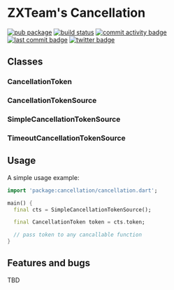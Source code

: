 # ZXTeam's Cancellation
[![pub package](https://img.shields.io/pub/v/cancellation.svg)](https://pub.dev/packages/cancellation)
[![build status](https://travis-ci.org/zxteamorg/cancellation.svg?branch=master)](https://travis-ci.org/zxteamorg/cancellation)
[![commit activity badge](https://img.shields.io/github/commit-activity/m/zxteamorg/dart.cancellation)](https://github.com/zxteamorg/dart.cancellation/pulse)
[![last commit badge](https://img.shields.io/github/last-commit/zxteamorg/dart.cancellation)](https://github.com/zxteamorg/dart.cancellation/graphs/commit-activity)
[![twitter badge](https://img.shields.io/twitter/follow/zxteamorg?style=social&logo=twitter)](https://twitter.com/zxteamorg)

## Classes
### CancellationToken
### CancellationTokenSource
### SimpleCancellationTokenSource
### TimeoutCancellationTokenSource


## Usage

A simple usage example:

```dart
import 'package:cancellation/cancellation.dart';

main() {
  final cts = SimpleCancellationTokenSource();

  final CancellationToken token = cts.token;

  // pass token to any cancallable function
}
```

## Features and bugs
TBD
